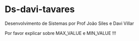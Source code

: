 # Ds-davi-tavares
Desenvolvimento de Sistemas por Prof João Siles e Davi Villar

Por favor explicar sobre MAX_VALUE e MIN_VALUE !!!
